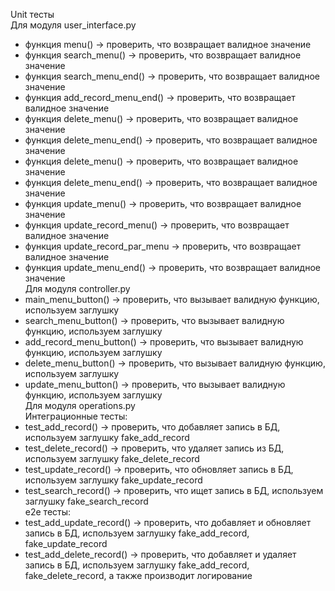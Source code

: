 Unit тесты<br>
Для модуля user_interface.py<br>
- функция menu() -> проверить, что возвращает валидное значение
- функция search_menu() -> проверить, что возвращает валидное значение
- функция search_menu_end() -> проверить, что возвращает валидное значение
- функция add_record_menu_end() -> проверить, что возвращает валидное значение
- функция delete_menu() -> проверить, что возвращает валидное значение
- функция delete_menu_end() -> проверить, что возвращает валидное значение
- функция delete_menu() -> проверить, что возвращает валидное значение
- функция delete_menu_end() -> проверить, что возвращает валидное значение
- функция update_menu() -> проверить, что возвращает валидное значение
- функция update_record_menu() -> проверить, что возвращает валидное значение
- функция update_record_par_menu -> проверить, что возвращает валидное значение
- функция update_menu_end() -> проверить, что возвращает валидное значение<br>
Для модуля controller.py<br>
- main_menu_button() -> проверить, что вызывает валидную функцию, используем заглушку
- search_menu_button() -> проверить, что вызывает валидную функцию, используем заглушку
- add_record_menu_button() -> проверить, что вызывает валидную функцию, используем заглушку
- delete_menu_button() -> проверить, что вызывает валидную функцию, используем заглушку
- update_menu_button() -> проверить, что вызывает валидную функцию, используем заглушку<br>
Для модуля operations.py<br>
Интеграционные тесты:<br>
- test_add_record() -> проверить, что добавляет запись в БД, используем заглушку fake_add_record
- test_delete_record() -> проверить, что удаляет запись из БД, используем заглушку fake_delete_record
- test_update_record() -> проверить, что обновляет запись в БД, используем заглушку fake_update_record
- test_search_record() -> проверить, что ищет запись в БД, используем заглушку fake_search_record<br>
e2e тесты:<br>
- test_add_update_record() -> проверить, что добавляет и обновляет запись в БД, используем заглушку fake_add_record, fake_update_record
- test_add_delete_record() -> проверить, что добавляет и удаляет запись в БД, используем заглушку fake_add_record, fake_delete_record, а также производит логирование
